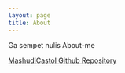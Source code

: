 ```yaml
---
layout: page
title: About
---
```


Ga sempet nulis About-me

[MashudiCastol Github Repository](https://github.com/MashudiCastol)
